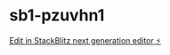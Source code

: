 # sb1-pzuvhn1

[Edit in StackBlitz next generation editor ⚡️](https://stackblitz.com/~/github.com/volfsonboris/sb1-pzuvhn1)